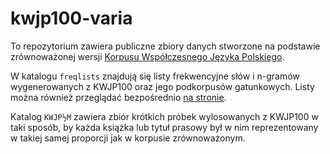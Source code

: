 # kwjp100-varia

To repozytorium zawiera publiczne zbiory danych stworzone na podstawie zrównoważonej wersji [Korpusu Współczesnego Języka Polskiego](https://kwjp.pl). 

W katalogu `freqlists` znajdują się listy frekwencyjne słów i n-gramów wygenerowanych z KWJP100 oraz jego podkorpusów gatunkowych. Listy można również przeglądać bezpośrednio [na stronie](https://kwjp.ipipan.waw.pl/lists/).

Katalog `KWJP½M` zawiera zbiór krótkich próbek wylosowanych z KWJP100 w taki sposób, by każda książka lub tytuł prasowy był w nim reprezentowany w takiej samej proporcji jak w korpusie zrównoważonym. 
